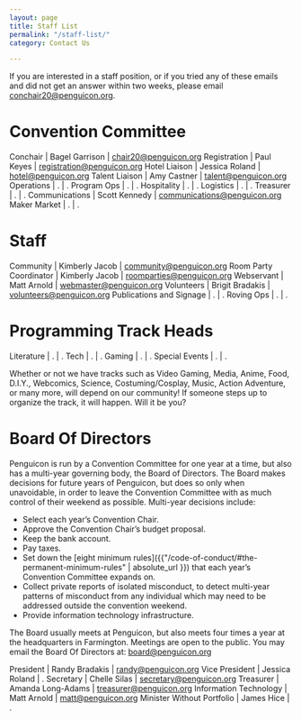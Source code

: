```yaml
---
layout: page
title: Staff List
permalink: "/staff-list/"
category: Contact Us

---
```

If you are interested in a staff position, or if you tried any of these emails and did not get an answer within two weeks, please email conchair20@penguicon.org.

# Convention Committee

Conchair | Bagel Garrison | chair20@penguicon.org
Registration | Paul Keyes | registration@penguicon.org
Hotel Liaison | Jessica Roland | hotel@penguicon.org
Talent Liaison | Amy Castner | talent@penguicon.org
Operations | . | .
Program Ops | . | .
Hospitality | . | .
Logistics | . | .
Treasurer | . | .
Communications | Scott Kennedy | communications@penguicon.org
Maker Market | . | .

# Staff

Community | Kimberly Jacob | community@penguicon.org
Room Party Coordinator | Kimberly Jacob | roomparties@penguicon.org
Webservant | Matt Arnold | webmaster@penguicon.org
Volunteers | Brigit Bradakis | volunteers@penguicon.org
Publications and Signage | . | .
Roving Ops | . | .

# Programming Track Heads

Literature | . | .
Tech | . | .
Gaming | . | .
Special Events | . | .

Whether or not we have tracks such as Video Gaming, Media, Anime, Food, D.I.Y., Webcomics, Science, Costuming/Cosplay, Music, Action Adventure, or many more, will depend on our community! If someone steps up to organize the track, it will happen. Will it be you?

# Board Of Directors

Penguicon is run by a Convention Committee for one year at a time, but also has a multi-year governing body, the Board of Directors. The Board makes decisions for future years of Penguicon, but does so only when unavoidable, in order to leave the Convention Committee with as much control of their weekend as possible. Multi-year decisions include:

* Select each year’s Convention Chair.
* Approve the Convention Chair’s budget proposal.
* Keep the bank account.
* Pay taxes.
* Set down the \[eight minimum rules\]({{"/code-of-conduct/#the-permanent-minimum-rules" | absolute_url }}) that each year’s Convention Committee expands on.
* Collect private reports of isolated misconduct, to detect multi-year patterns of misconduct from any individual which may need to be addressed outside the convention weekend.
* Provide information technology infrastructure.

The Board usually meets at Penguicon, but also meets four times a year at the headquarters in Farmington. Meetings are open to the public. You may email the Board Of Directors at: board@penguicon.org

President | Randy Bradakis | randy@penguicon.org
Vice President | Jessica Roland | .
Secretary | Chelle Silas | secretary@penguicon.org
Treasurer | Amanda Long-Adams | treasurer@penguicon.org
Information Technology | Matt Arnold | matt@penguicon.org 
Minister Without Portfolio | James Hice | .